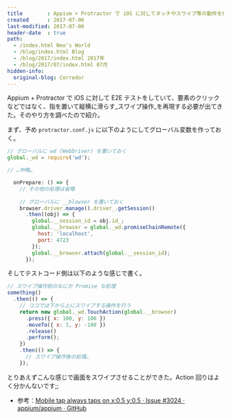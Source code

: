 ```yaml
---
title        : Appium + Protractor で iOS に対してタッチやスワイプ等の動作を行うには
created      : 2017-07-06
last-modified: 2017-07-06
header-date  : true
path:
  - /index.html Neo's World
  - /blog/index.html Blog
  - /blog/2017/index.html 2017年
  - /blog/2017/07/index.html 07月
hidden-info:
  original-blog: Corredor
---
```


Appium + Protractor で iOS に対して E2E テストをしていて、要素のクリックなどではなく、指を置いて縦横に滑らす_スワイプ操作_を再現する必要が出てきた。そのやり方を調べたので紹介。

まず、予め `protractor.conf.js` に以下のようにしてグローバル変数を作っておく。

```javascript
// グローバルに wd (WebDriver) を置いておく
global._wd = require('wd');

// …中略…

  onPrepare: () => {
    // その他の処理は省略
    
    // グローバルに __blowser を置いておく
    browser.driver.manage().driver_.getSession()
      .then((obj) => {
        global.__session_id = obj.id_;
        global.__browser = global._wd.promiseChainRemote({
          host: 'localhost',
          port: 4723
        });
        global.__browser.attach(global.__session_id);
      });
```

そしてテストコード側は以下のような感じで書く。

```javascript
// スワイプ操作前のなにか Promise な処理
something()
  .then(() => {
    // ココでは下から上にスワイプする操作を行う
    return new global._wd.TouchAction(global.__browser)
      .press({ x: 100, y: 100 })
      .moveTo({ x: 1, y: -100 })
      .release()
      .perform();
    })
    .then(() => {
      // スワイプ操作後の処理…
    });
```

とりあえずこんな感じで画面をスワイプさせることができた。Action 回りはよく分かんないです;;

- 参考：[Mobile tap always taps on x:0.5 y:0.5 · Issue #3024 · appium/appium · GitHub](https://github.com/appium/appium/issues/3024)
